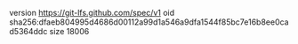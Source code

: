 version https://git-lfs.github.com/spec/v1
oid sha256:dfaeb804995d4686d00112a99d1a546a9dfa1544f85bc7e16b8ee0cad5364ddc
size 18006
